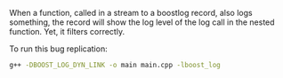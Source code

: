 When a function, called in a stream to a boostlog record, also logs something, the record will show the log level of the log call in the nested function.
Yet, it filters correctly.

To run this bug replication:

```bash
g++ -DBOOST_LOG_DYN_LINK -o main main.cpp -lboost_log
```

